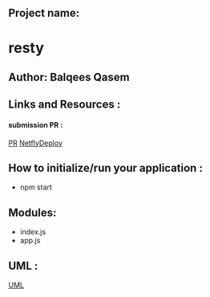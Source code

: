 ## Project name:

   # resty

## Author: Balqees Qasem

## Links and Resources :
   #### submission PR :
   
   [PR](https://github.com/Balqees-401-advanced-javascript/resty/pull/1)
   [NetflyDeploy](https://5efb8b8b955b967dd9c11550--happy-lumiere-1ddee3.netlify.app/)      


## How to initialize/run your application :
  -  npm start

## Modules:

 - index.js
 - app.js


## UML :
 
 [UML](https://github.com/Balqees-401-advanced-javascript/resty/blob/base/reactCss.png)
        

